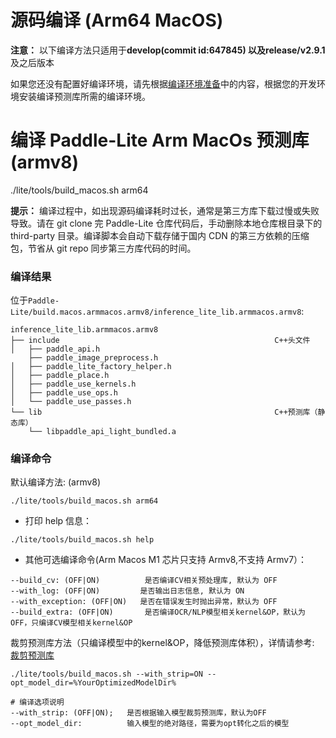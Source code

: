 # 源码编译 (Arm64 MacOS)

**注意：** 以下编译方法只适用于**develop(commit id:647845) 以及release/v2.9.1** 及之后版本

如果您还没有配置好编译环境，请先根据[编译环境准备](compile_env.html#mac-os)中的内容，根据您的开发环境安装编译预测库所需的编译环境。

# 编译 Paddle-Lite Arm MacOs 预测库 (armv8)

./lite/tools/build_macos.sh arm64

**提示：** 编译过程中，如出现源码编译耗时过长，通常是第三方库下载过慢或失败导致。请在 git clone 完 Paddle-Lite 仓库代码后，手动删除本地仓库根目录下的 third-party 目录。编译脚本会自动下载存储于国内 CDN 的第三方依赖的压缩包，节省从 git repo 同步第三方库代码的时间。

### 编译结果

位于`Paddle-Lite/build.macos.armmacos.armv8/inference_lite_lib.armmacos.armv8`:

```shell
inference_lite_lib.armmacos.armv8
├── include                                                C++头文件
│   ├── paddle_api.h
    ├── paddle_image_preprocess.h
│   ├── paddle_lite_factory_helper.h
│   ├── paddle_place.h
│   ├── paddle_use_kernels.h
│   ├── paddle_use_ops.h
│   └── paddle_use_passes.h
└── lib                                                    C++预测库（静态库）
    └── libpaddle_api_light_bundled.a
```

### 编译命令

 默认编译方法: (armv8)                                           
```shell
./lite/tools/build_macos.sh arm64
```

- 打印 help 信息：

```shell
./lite/tools/build_macos.sh help
```

- 其他可选编译命令(Arm Macos M1 芯片只支持 Armv8,不支持 Armv7）：
```shell
--build_cv: (OFF|ON)          是否编译CV相关预处理库, 默认为 OFF
--with_log: (OFF|ON)         是否输出日志信息, 默认为 ON
--with_exception: (OFF|ON)   是否在错误发生时抛出异常，默认为 OFF
--build_extra: (OFF|ON)       是否编译OCR/NLP模型相关kernel&OP，默认为OFF，只编译CV模型相关kernel&OP
```

 裁剪预测库方法（只编译模型中的kernel&OP，降低预测库体积），详情请参考:  [裁剪预测库](library_tailoring)

```shell
./lite/tools/build_macos.sh --with_strip=ON --opt_model_dir=%YourOptimizedModelDir%

# 编译选项说明
--with_strip: (OFF|ON);   是否根据输入模型裁剪预测库，默认为OFF
--opt_model_dir:          输入模型的绝对路径，需要为opt转化之后的模型
```
